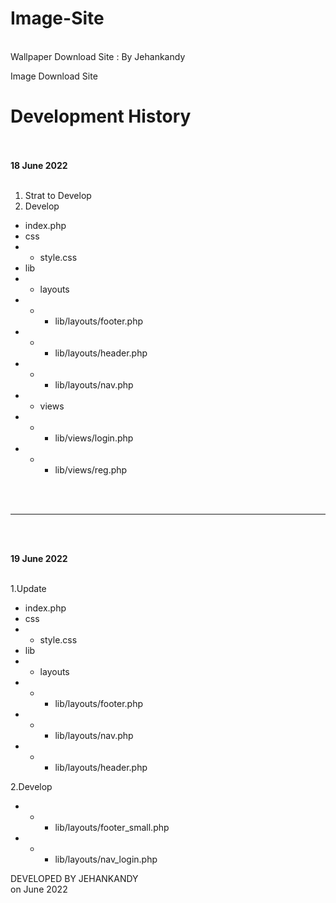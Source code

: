 # Image-Site
<br>
Wallpaper Download Site : By Jehankandy
<br>

Image Download Site <br>
# Development History
<br><br>
<b>18 June 2022</b>
<br><br>
1. Strat to Develop
2. Develop
  - index.php
  - css
  - - style.css
  - lib
  - - layouts
  - - - lib/layouts/footer.php
  - - - lib/layouts/header.php
  - - - lib/layouts/nav.php
  - - views
  - - - lib/views/login.php
  - - - lib/views/reg.php 

<br><br>
<hr>
<br><br>

<b>19 June 2022</b>
<br><br>
  
1.Update
  - index.php
  - css
  - - style.css
  - lib
  - - layouts
  - - - lib/layouts/footer.php
  - - - lib/layouts/nav.php
  - - - lib/layouts/header.php

2.Develop
  - - - lib/layouts/footer_small.php
  - - - lib/layouts/nav_login.php




DEVELOPED BY JEHANKANDY <br>
on June 2022


